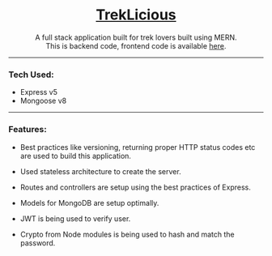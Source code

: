 <h1 align="center">
<a rel="noopener noreferrer" target="_blank" href="https://treklicious.akshat-garg.com/?ref=rec">
TrekLicious
</a>
</h1>

<p align="center">
 A full stack application built for trek lovers built using MERN.<br/>This is backend code, frontend code is available <a href="../treklicious-fe/README.md">here</a>.
</p>

<hr />

### Tech Used:

- Express v5
- Mongoose v8

<hr />

### Features:

- Best practices like versioning, returning proper HTTP status codes etc are used to build this application.

- Used stateless architecture to create the server.

- Routes and controllers are setup using the best practices of Express.

- Models for MongoDB are setup optimally.

- JWT is being used to verify user.

- Crypto from Node modules is being used to hash and match the password.
